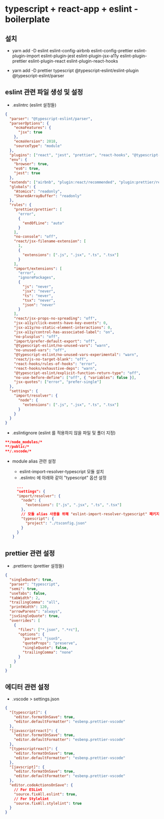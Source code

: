 # typescript + react-app + eslint - boilerplate

## 설치

- yarn add -D eslint eslint-config-airbnb eslint-config-prettier eslint-plugin-import eslint-plugin-jest eslint-plugin-jsx-a11y eslint-plugin-prettier eslint-plugin-react eslint-plugin-react-hooks

- yarn add -D prettier typescript @typescript-eslint/eslint-plugin @typescript-eslint/parser

## eslint 관련 파일 생성 및 설정

- .eslintrc (eslint 설정들)

```json
{
  "parser": "@typescript-eslint/parser",
  "parserOptions": {
    "ecmaFeatures": {
      "jsx": true
    },
    "ecmaVersion": 2018,
    "sourceType": "module"
  },
  "plugins": ["react", "jest", "prettier", "react-hooks", "@typescript-eslint"],
  "env": {
    "browser": true,
    "es6": true,
    "jest": true
  },
  "extends": ["airbnb", "plugin:react/recommended", "plugin:prettier/recommended", "prettier"],
  "globals": {
    "Atomics": "readonly",
    "SharedArrayBuffer": "readonly"
  },
  "rules": {
    "prettier/prettier": [
      "error",
      {
        "endOfLine": "auto"
      }
    ],
    "no-console": "off",
    "react/jsx-filename-extension": [
      1,
      {
        "extensions": [".js", ".jsx", ".ts", ".tsx"]
      }
    ],
    "import/extensions": [
      "error",
      "ignorePackages",
      {
        "js": "never",
        "jsx": "never",
        "ts": "never",
        "tsx": "never",
        "json": "never"
      }
    ],
    "react/jsx-props-no-spreading": "off",
    "jsx-a11y/click-events-have-key-events": 0,
    "jsx-a11y/no-static-element-interactions": 0,
    "jsx-a11y/control-has-associated-label": "on",
    "no-plusplus": "off",
    "import/prefer-default-export": "off",
    "@typescript-eslint/no-unused-vars": "warn",
    "no-unused-vars": "off",
    "@typescript-eslint/no-unused-vars-experimental": "warn",
    "react/js-no-target-blank": "off",
    "react-hooks/rules-of-hooks": "error",
    "react-hooks/exhaustive-deps": "warn",
    "@typescript-eslint/explicit-function-return-type": "off",
    "no-use-before-define": ["off", { "variables": false }],
    "jsx-quotes": ["error", "prefer-single"]
  },
  "settings": {
    "import/resolver": {
      "node": {
        "extensions": [".js", ".jsx", ".ts", ".tsx"]
      }
    }
  }
}
```

- .eslintignore (eslint 를 적용하지 않을 파일 및 폴더 지정)

```json
**/node_modules/*
**/public/*
**/.vscode/*
```

- module alias 관련 설정
  - eslint-import-resolver-typescript 모듈 설치
  - .eslintrc 에 아래와 같이 "typescript" 옵션 설정

  ```json
    ...
    "settings": {
    "import/resolver": {
      "node": {
        "extensions": [".js", ".jsx", ".ts", ".tsx"]
      },
      // 모듈 alias 사용을 위해 "eslint-import-resolver-typescript" 패키지를 설치후 아래와 같이 설정
      "typescript": {
        "project": "./tsconfig.json"
      }
    }
  }
  ```

## prettier 관련 설정

- .prettierrc (prettier 설정들)

```json
{
  "singleQuote": true,
  "parser": "typescript",
  "semi": true,
  "useTabs": false,
  "tabWidth": 2,
  "trailingComma": "all",
  "printWidth": 120,
  "arrowParens": "always",
  "jsxSingleQuote": true,
  "overrides": [
    {
      "files": ["*.json", ".*rc"],
      "options": {
        "parser": "json5",
        "quoteProps": "preserve",
        "singleQuote": false,
        "trailingComma": "none"
      }
    }
  ]
}
```

## 에디터 관련 설정

- .vscode > settings.json

```json
{
  "[typescript]": {
    "editor.formatOnSave": true,
    "editor.defaultFormatter": "esbenp.prettier-vscode"
  },
  "[javascriptreact]": {
    "editor.formatOnSave": true,
    "editor.defaultFormatter": "esbenp.prettier-vscode"
  },
  "[typescriptreact]": {
    "editor.formatOnSave": true,
    "editor.defaultFormatter": "esbenp.prettier-vscode"
  },
  "[javscript]": {
    "editor.formatOnSave": true,
    "editor.defaultFormatter": "esbenp.prettier-vscode"
  },
  "editor.codeActionsOnSave": {
    // For ESLint
    "source.fixAll.eslint": true,
    // For Stylelint
    "source.fixAll.stylelint": true
  }
}
```
